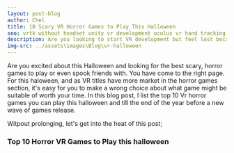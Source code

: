 ```yaml
---
layout: post-blog
author: Chel
title: 10 Scary VR Horror Games to Play This Halloween
seo: vrtk without headset unity vr development oculus vr hand tracking vr oculus quest unity oculus game development oculus software vr tools vr software vr development unity vr unreal engine vr vr games on oculus
description: Are you looking to start VR development but feel lost because you don't have a headset? In this tutorial, I'm gonna work you through a technique that makes it possible to build VR content and test them without the need for a headset. The aim of this article is to introduc vrtk plugin through simple explanatiuons and to detail the steps required to set it up on your own development machine.
img-src: ../assets\images\Blog\vr-halloween
---
```



Are you excited about this Halloween and looking for the best scary, horror games to play or even spook friends with. You have come to the right page. 
For this haloween, and as VR titles have more market in the horror games section, it's easy for you to make a wrong choice about what game might be suitable of worth your time. In this blog post, I list the top 10 Vr horror games you can play this halloween and till the end of the year before a new wave of games release.

Witpout prolonging, let's get into the heat of this post;

<h3>Top 10 Horror VR Games to Play this halloween</h3>